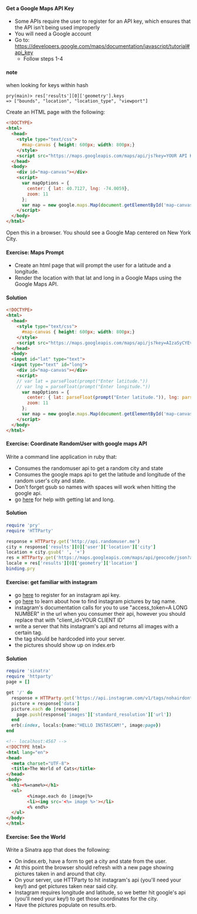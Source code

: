 #### Get a Google Maps API Key
- Some APIs require the user to register for an API key, which ensures that the API isn't being used improperly
- You will need a Google account
- Go to: https://developers.google.com/maps/documentation/javascript/tutorial#api_key
  - Follow steps 1-4

#### note
when looking for keys within hash
```
pry(main)> res['results'][0]['geometry'].keys
=> ["bounds", "location", "location_type", "viewport"]
```


Create an HTML page with the following:  
```html
<!DOCTYPE>
<html>
  <head>
    <style type="text/css">
      #map-canvas { height: 600px; width: 800px;}
    </style>
    <script src="https://maps.googleapis.com/maps/api/js?key=YOUR API KEY HERE"></script>
  </head>
  <body>
    <div id="map-canvas"></div>
    <script>
      var mapOptions = {
        center: { lat: 40.7127, lng: -74.0059},
        zoom: 11
      };
      var map = new google.maps.Map(document.getElementById('map-canvas'), mapOptions);
    </script>
  </body>
</html>
```

Open this in a browser.  You should see a Google Map centered on New York City.

#### Exercise: Maps Prompt
- Create an html page that will prompt the user for a latitude and a longitude.
- Render the location with that lat and long in a Google Maps using the Google Maps API.

#### Solution
```html
<!DOCTYPE>
<html>
  <head>
    <style type="text/css">
      #map-canvas { height: 600px; width: 800px;}
    </style>
    <script src="https://maps.googleapis.com/maps/api/js?key=AIzaSyCYEvZl6I5vJ6tSVutlF2EF9qsPcOexswA"></script>
  </head>
  <body>
  <input id="lat" type="text">
  <input type="text" id="long">
    <div id="map-canvas"></div>
    <script>
    // var lat = parseFloat(prompt("Enter latitude."))
    // var lng = parseFloat(prompt("Enter longitude."))
      var mapOptions = {
        center: { lat: parseFloat(prompt("Enter latitude.")), lng: parseFloat(prompt("Enter longitude."))},
        zoom: 11
      };
      var map = new google.maps.Map(document.getElementById('map-canvas'), mapOptions);
    </script>
  </body>
</html>
```

#### Exercise: Coordinate RandomUser with google maps API
Write a command line application in ruby that:
- Consumes the randomuser api to get a random city and state
- Consumes the google maps api to get the latitude and longitude of the random user's city and state.
- Don't forget gsub so names with spaces will work when hitting the google api.
- go [here](https://developers.google.com/maps/documentation/geocoding/#JSON) for help with getting lat and long.
#### Solution
```ruby
require 'pry'
require 'HTTParty'

response = HTTParty.get('http://api.randomuser.me')
city = response['results'][0]['user']['location']['city']
location = city.gsub(' ', '+')
res = HTTParty.get('https://maps.googleapis.com/maps/api/geocode/json?address=' + location + '&key=AIzaSyCYEvZl6I5vJ6tSVutlF2EF9qsPcOexswA')
locale = res['results'][0]['geometry']['location']
binding.pry
```

#### Exercise: get familiar with instagram
- go [here](http://instagram.com/developer/register/#) to register for an instagram api key.
- go [here](http://instagram.com/developer/endpoints/tags/#) to learn about how to find instagram pictures by tag name.
- instagram's documentation calls for you to use "access_token=A LONG NUMBER" in the url when you consumer their api, however you should replace that with "client_id=YOUR CLIENT ID"
- write a server that hits instagram's api and returns all images with a certain tag.
- the tag should be hardcoded into your server.
- the pictures should show up on index.erb

#### Solution
```ruby
require 'sinatra'
require 'httparty'
page = []

get '/' do
  response = HTTParty.get('https://api.instagram.com/v1/tags/nohairdontcare/media/recent?client_id=03bc56793b474dcc8f6cbfb66e6b50a9')
  picture = response['data']
  picture.each do |response|
    page.push(response['images']['standard_resolution']['url'])
  end
  erb(:index, locals:{name:"HELLO INSTASCAM!", image:page})
end
```
```html
<!-- localhost:4567 -->
<!DOCTYPE html>
<html lang="en">
<head>
  <meta charset="UTF-8">
  <title>The World of Cats</title>
</head>
<body>
  <h1><%=name%></h1>
  <ul>
        <%image.each do |image|%>
        <li><img src='<%= image %>'></li>
        <% end%>
  </ul>
</body>
</html>
```

#### Exercise: See the World
Write a Sinatra app that does the following:
  - On index.erb, have a form to get a city and state from the user.
  - At this point the browser should refresh with a new page showing pictures taken in and around that city.
  - On your server, use HTTParty to hit instagram's api (you'll need your key!) and get pictures taken near said city.
  - Instagram requires longitude and latitude, so we better hit google's api (you'll need your key!) to get those coordinates for the city.
  - Have the pictures populate on results.erb.

